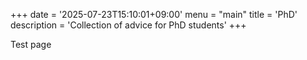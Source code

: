 +++
date = '2025-07-23T15:10:01+09:00'
menu = "main"
title = 'PhD'
description = 'Collection of advice for PhD students'
+++

Test page